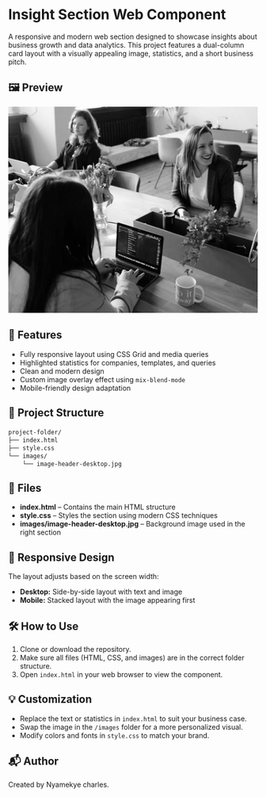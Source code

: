 
# Insight Section Web Component

A responsive and modern web section designed to showcase insights about business growth and data analytics. This project features a dual-column card layout with a visually appealing image, statistics, and a short business pitch.

## 🖼️ Preview

![Desktop Preview](images/image-header-desktop.jpg)

## 🚀 Features

- Fully responsive layout using CSS Grid and media queries
- Highlighted statistics for companies, templates, and queries
- Clean and modern design
- Custom image overlay effect using `mix-blend-mode`
- Mobile-friendly design adaptation

## 📁 Project Structure

```
project-folder/
├── index.html
├── style.css
└── images/
    └── image-header-desktop.jpg
```

## 📄 Files

- **index.html** – Contains the main HTML structure
- **style.css** – Styles the section using modern CSS techniques
- **images/image-header-desktop.jpg** – Background image used in the right section

## 📱 Responsive Design

The layout adjusts based on the screen width:
- **Desktop:** Side-by-side layout with text and image
- **Mobile:** Stacked layout with the image appearing first

## 🛠️ How to Use

1. Clone or download the repository.
2. Make sure all files (HTML, CSS, and images) are in the correct folder structure.
3. Open `index.html` in your web browser to view the component.

## 💡 Customization

- Replace the text or statistics in `index.html` to suit your business case.
- Swap the image in the `/images` folder for a more personalized visual.
- Modify colors and fonts in `style.css` to match your brand.

## 📬 Author

Created by Nyamekye charles.

